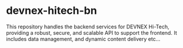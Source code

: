 # devnex-hitech-bn
This repository handles the backend services for DEVNEX Hi-Tech, providing a robust, secure, and scalable API to support the frontend. It includes data management, and dynamic content delivery etc...
